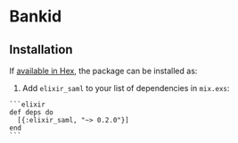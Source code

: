 # Bankid

## Installation

If [available in Hex](https://hex.pm/docs/publish), the package can be installed as:

  1. Add `elixir_saml` to your list of dependencies in `mix.exs`:

    ```elixir
    def deps do
      [{:elixir_saml, "~> 0.2.0"}]
    end
    ```
